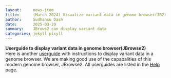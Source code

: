 ```yaml
---
layout:     news-item
title:      (March 2024) Visualize variant data in genome browser(JB2)
author:     Sudhansu Dash
date:       2025-03-20
summary:    JBrows2 can display variant data  
categories: jekyll pixyll
---
```


**Userguide to display variant data in genome browser(JBrowse2)**<br/>
Here is another [userguide](/userguides/jb2/jb2_viewVariantData.html) with instructions to display variant data in a genome browser. We are making good use of the capabalities of this modern genome browser, JBrowse2. All userguides are listed in the [Help](/help) page.


<!--
Example:
GenBank RefSeq annotation for Genome assembly 1 for Arachis stenosperma, genotype V10309 is now available at PeanutBase. The primary source of this data is [GenBank](https://www.ncbi.nlm.nih.gov/genome/annotation_euk/Arachis_stenosperma/GCF_014773155.1-RS_2023_06/){:target="_blank"}. The files are in our [DataStore](https://data.legumeinfo.org/Arachis/stenosperma/){:target="_blank"} and you can look at other available resources at [PeanutBase species resources page](/taxa/arachis/)(please scroll down). 
-->


